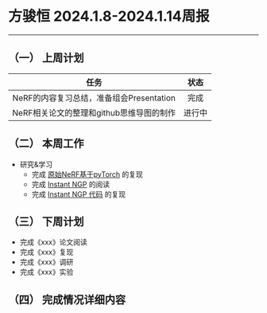 # 方骏恒 2024.1.8-2024.1.14周报
--- 

## （一） 上周计划

| 任务 | 状态 |
| :----: | :----: |
| NeRF的内容复习总结，准备组会Presentation | 完成 |
| NeRF相关论文的整理和github思维导图的制作 | 进行中 |

## （二） 本周工作
* 研究&学习
  - 完成 [原始NeRF基于pyTorch](<https://github.com/yenchenlin/nerf-pytorch>) 的复现
  - 完成 [Instant NGP](<https://arxiv.org/abs/2201.05989>) 的阅读
  - 完成 [Instant NGP 代码](<https://github.com/NVlabs/instant-ngp>) 的复现

## （三） 下周计划
* 完成《xxx》论文阅读
* 完成《xxx》复现
* 完成《xxx》调研
* 完成《xxx》实验

## （四） 完成情况详细内容


